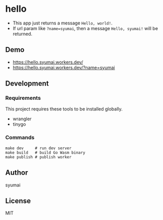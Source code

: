 # hello

* This app just returns a message `Hello, world!`.
* If url param like `?name=syumai`, then a message `Hello, syumai!` will be returned.

## Demo

* https://hello.syumai.workers.dev/
* https://hello.syumai.workers.dev/?name=syumai

## Development

### Requirements

This project requires these tools to be installed globally.

* wrangler
* tinygo

### Commands

```
make dev     # run dev server
make build   # build Go Wasm binary
make publish # publish worker
```

## Author

syumai

## License

MIT
